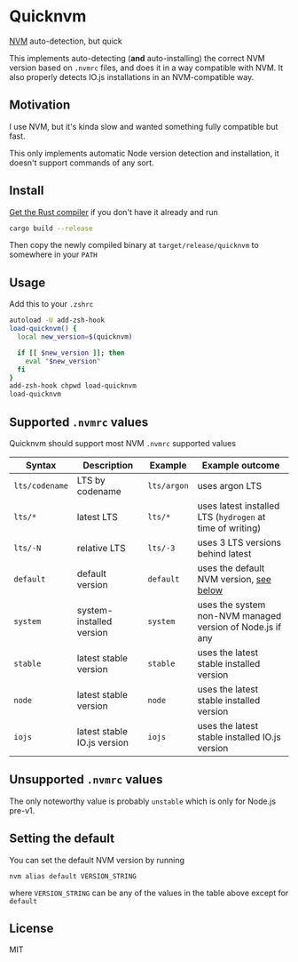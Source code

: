 # Quicknvm
[NVM](https://github.com/nvm-sh/nvm) auto-detection, but quick

This implements auto-detecting (**and** auto-installing) the correct
NVM version based on `.nvmrc` files, and does it in a way compatible
with NVM. It also properly detects IO.js installations in an
NVM-compatible way.

## Motivation
I use NVM, but it's kinda slow and wanted something fully
compatible but fast.

This only implements automatic Node version detection and
installation, it doesn't support commands of any sort.

## Install
[Get the Rust compiler](https://www.rust-lang.org/tools/install) if you
don't have it already and run
```sh
cargo build --release
```
Then copy the newly compiled binary at `target/release/quicknvm` to
somewhere in your `PATH`

## Usage
Add this to your `.zshrc`
```sh
autoload -U add-zsh-hook
load-quicknvm() {
  local new_version=$(quicknvm)

  if [[ $new_version ]]; then
    eval "$new_version"
  fi
}
add-zsh-hook chpwd load-quicknvm
load-quicknvm
```
## Supported `.nvmrc` values
Quicknvm should support most NVM `.nvmrc` supported values

| Syntax | Description | Example | Example outcome |
| --- | --- | --- | --- |
| `lts/codename` | LTS by codename | `lts/argon` | uses argon LTS |
| `lts/*` | latest LTS | `lts/*` | uses latest installed LTS (`hydrogen` at time of writing) |
| `lts/-N` | relative LTS | `lts/-3` | uses 3 LTS versions behind latest |
| `default` | default version | `default` | uses the default NVM version, [see below](#setting-the-default) |
| `system` | system-installed version | `system` | uses the system non-NVM managed version of Node.js if any |
| `stable` | latest stable version | `stable` | uses the latest stable installed version |
| `node` | latest stable version | `node` | uses the latest stable installed version |
| `iojs` | latest stable IO.js version | `iojs` | uses the latest stable installed IO.js version |

## Unsupported `.nvmrc` values
The only noteworthy value is probably `unstable` which is only
for Node.js pre-v1.

## Setting the default
You can set the default NVM version by running

```
nvm alias default VERSION_STRING
```

where `VERSION_STRING` can be any of the values in the table above except for
`default`

## License
MIT
